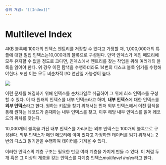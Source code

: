 ```yaml
---
상위 개념: "[[Index]]"
---
```

# Multilevel Index
4KB 블록에 100개의 인덱스 엔트리를 저장할 수 있다고 가정할 때, 1,000,000개의 튜플에 대한 밀집 인덱스는10,000개의 블록으로 구성된다. 만약 인덱스가 메인 메모리에 모두 유지할 수 없을 정도로 크다면, 인덱스에서 엔트리를 찾는 작업을 위해 여러개의 블록을 읽어야 한다. 위 경우 이진 탐색을 수행하더라도 14번의 디스크 블록 읽기를 수행해야한다. 또한 이는 모두 비순차적 I/O 연산일 가능성이 높다.

![](https://i.imgur.com/ErD5dwL.png)

이런 문제를 해결하기 위해 인덱스를 순차파일로 취급하여 그 위에 희소 인덱스를 구성할 수 있다. 이 때 원래의 인덱스를 내부 인덱스라고 하며, **내부 인덱스**에 대한 인덱스를 **외부 인덱스**라고 한다. 원하는 키값을 찾기 위해서는 먼저 외부 인덱스에서 이진 탐색을 통해 원하는 레코드가 존재하는 내부 인덱스를 찾고, 이후 해당 내부 인덱스를 읽어 레코드의 위치를 찾는다.

10,000개의 블록을 가진 내부 인덱스를 가리키는 외부 인덱스는 100개의 블록으로 구성된다. 외부 인덱스가 메인 메모리에 이미 있다고 가정하면 데이터를 읽기 위해서는 2번의 디스크 읽기만을 수행하여 데이터를 가져올 수 있다. 

이러한 인덱스의 계층 구조는 필요한 만큼 여러 계층을 가지게 만들 수 있다. 이 처럼 두 개 혹은 그 이상의 계층을 갖는 인덱스를 다계층 인덱스*multilevel index*라고 한다.
